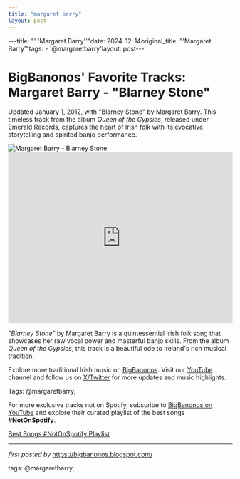 ```yaml
---
title: "margaret barry"
layout: post
---
```

---title: "' 'Margaret Barry''"date: 2024-12-14original_title: "'Margaret Barry'"tags:  - '@margaretbarry'layout: post---<!-- Post Title --><h1 >BigBanonos' Favorite Tracks: Margaret Barry - "Blarney Stone"</h1> <!-- Introductory Text --><p >Updated January 1, 2012, with "Blarney Stone" by Margaret Barry. This timeless track from the album <em>Queen of the Gypsies</em>, released under Emerald Records, captures the heart of Irish folk with its evocative storytelling and spirited banjo performance.</p> <!-- Featured Image --><div > <img src="https://i.ytimg.com/vi/KNZBs7uTLGc/mqdefault.jpg" alt="Margaret Barry - Blarney Stone" /></div> <!-- YouTube Video Embed --><div > <iframe width="100%" height="385" src="https://www.youtube.com/embed/KNZBs7uTLGc" title="Margaret Barry The Blarney Stone" frameborder="0" allow="accelerometer; autoplay; clipboard-write; encrypted-media; gyroscope; picture-in-picture; web-share" referrerpolicy="strict-origin-when-cross-origin" allowfullscreen></iframe></div> <!-- Song Information --><div > <p><em>"Blarney Stone"</em> by Margaret Barry is a quintessential Irish folk song that showcases her raw vocal power and masterful banjo skills. From the album <em>Queen of the Gypsies</em>, this track is a beautiful ode to Ireland's rich musical tradition.</p></div> <!-- Footer Links --><div > <p>Explore more traditional Irish music on <a href="https://bigbanonos.blogspot.com/" target="_blank">BigBanonos</a>. Visit our <a href="https://www.youtube.com/@BigBanonos" target="_blank">YouTube</a> channel and follow us on <a href="https://x.com/bigbanonos" target="_blank">X/Twitter</a> for more updates and music highlights.</p></div> <!-- Tags --><p >Tags: @margaretbarry,</p><!--Subscribe and Playlist Links--><div>    <p>For more exclusive tracks not on Spotify, subscribe to <a href="https://www.youtube.com/@BigBanonos" target="_blank">BigBanonos on YouTube</a> and explore their curated playlist of the best songs <strong>#NotOnSpotify</strong>.</p>    <p><a href="https://www.youtube.com/playlist?list=PLtuNtuTatqI0kFahUCbtbfenC_ET5O_tr" target="_blank">Best Songs #NotOnSpotify Playlist<br /></a></p></div><hr /><p><em>first posted by</em> <a href="https://bigbanonos.blogspot.com/" rel="noopener" target="_new">https://bigbanonos.blogspot.com/</a></p><p>tags: @margaretbarry,</p>